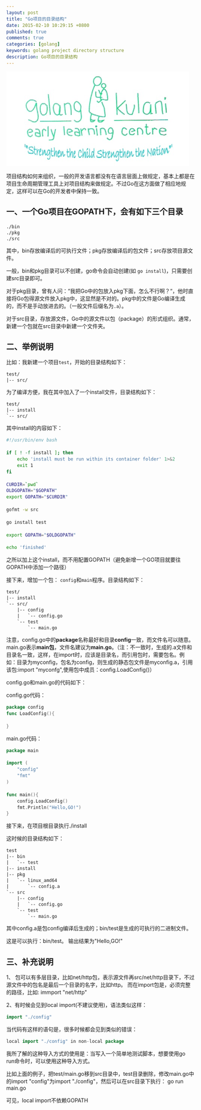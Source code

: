```yaml
---
layout: post
title: "Go项目的目录结构"
date: 2015-02-10 10:29:15 +0800
published: true
comments: true
categories: [golang]
keywords: golang project directory structure
description: Go项目的目录结构
---
```


![Golang](/images/blog/GoLangKulani.jpg)

项目结构如何来组织，一般的开发语言都没有在语言层面上做规定，基本上都是在项目生命周期管理工具上对项目结构来做规定。不过Go在这方面做了相应地规定，这样可以在Go的开发者中保持一致。

## 一、一个Go项目在GOPATH下，会有如下三个目录

```
./bin
./pkg
./src
```

其中，bin存放编译后的可执行文件；pkg存放编译后的包文件；src存放项目源文件。

一般，bin和pkg目录可以不创建，go命令会自动创建(如 ```go install```)，只需要创建src目录即可。

对于pkg目录，曾有人问：“我把Go中的包放入pkg下面，怎么不行啊？“，他时直接将Go包得源文件放入pkg中，这显然是不对的。pkg中的文件是Go编译生成的，而不是手动放进去的。（一般文件后缀名为```.a```）。

对于src目录，存放源文件，Go中的源文件以包（package）的形式组织。通常，新建一个包就在src目录中新建一个文件夹。

## 二、举例说明

比如：我新建一个项目```test```，开始的目录结构如下：

```
test/
|-- src/
```

为了编译方便，我在其中加入了一个install文件，目录结构如下：

```
test/
|-- install
`-- src/
```

其中install的内容如下：

```bash
#!/usr/bin/env bash

if [ ! -f install ]; then
    echo 'install must be run within its container folder' 1>&2
    exit 1
fi

CURDIR=`pwd`
OLDGOPATH="$GOPATH"
export GOPATH="$CURDIR"

gofmt -w src

go install test

export GOPATH="$OLDGOPATH"

echo 'finished'
```

之所以加上这个install，而不用配置GOPATH（避免新增一个GO项目就要往GOPATH中添加一个路径）

接下来，增加一个包： ```config```和```main```程序。目录结构如下：

```
test/
|-- install
`-- src/
    |-- config
    |   `-- config.go
    `-- test
        `-- main.go
```

注意，config.go中的**package**名称最好和目录**config**一致，而文件名可以随意。main.go表示**main包**，文件名建议为**main.go**。（注：不一致时，生成的.a文件和目录名一致，这样，在import时，应该是目录名，而引用包时，需要包名。例如：目录为myconfig，包名为config，则生成的静态包文件是myconfig.a，引用该包:import "myconfg",使用包中成员：config.LoadConfig()）

config.go和main.go的代码如下：

config.go代码：
```go
package config
func LoadConfig(){

}
```

main.go代码：
```go
package main

import (
    "config"
    "fmt"
)

func main(){
    config.LoadConfig()
    fmt.Println("Hello,GO!")
}
```

接下来，在项目根目录执行./install

这时候的目录结构如下：

```
test
|-- bin
|   `-- test
|-- install
|-- pkg
|   `-- linux_amd64
|       `-- config.a
`-- src
    |-- config
    |   `-- config.go
    `-- test
        `-- main.go
```

其中config.a是包config编译后生成的；bin/test是生成的可执行的二进制文件。

这是可以执行：bin/test。 输出结果为"Hello,GO!"

## 三、补充说明

1、 包可以有多层目录，比如net/http包，表示源文件再src/net/http目录下，不过源文件中的包名是最后一个目录的名字，比如http。 而在import包是，必须完整的路径，比如: immport "net/http"

2、有时候会见到local import(不建议使用)，语法类似这样：

```go
import "./config"
```

当代码有这样的语句是，很多时候都会见到类似的错误：

```go
local import "./config" in non-local package
```

我所了解的这种导入方式的使用是：当写入一个简单地测试脚本，想要使用go run命令时，可以使用这种导入方式。

比如上面的例子，把test/main.go移到src目录中，test目录删除，修改main.go中的import "config"为import "./config"，然后可以在src目录下执行： go run main.go

可见，local import不依赖GOPATH